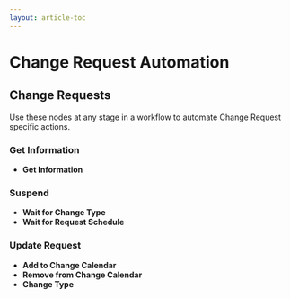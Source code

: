 ```yaml
---
layout: article-toc
---
```

# Change Request Automation
## Change Requests
Use these nodes at any stage in a workflow to automate Change Request specific actions.
### Get Information
* **Get Information**<br>

### Suspend
* **Wait for Change Type**<br>
* **Wait for Request Schedule**<br>

### Update Request
* **Add to Change Calendar**<br>
* **Remove from Change Calendar**<br>
* **Change Type**<br>
